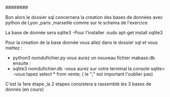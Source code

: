 

   ########

Bon alors le dossier sql concernera la creation des bases de données  avec python de Lyon ,paris ,marseille comme sur le schema de l'exercice 

La base de donnée sera sqlite3
-Pour l'installer :sudo apt-get install sqlite3

Pour la creation de la base donnée vous allez dans le dossier sql et vous mettez :
- python3 nomdufichier.py
vous aurez un nouveau fichier mabase.db
ensuite  :
- sqlite3 nomdufichier.db
-vous aurez sur votre terminal la console sqlite>
-vous tapez select * from vente; ( le ";" est important l'oublier pas)


C'est la 1ere étape ,la 2 etapes consistera a rassemblé les 3 bases de donnés (en cours)

